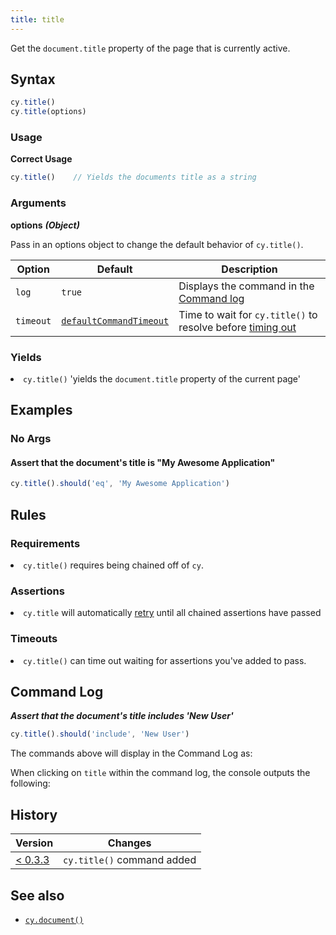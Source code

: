 ```yaml
---
title: title
---
```


Get the `document.title` property of the page that is currently active.

## Syntax

```javascript
cy.title()
cy.title(options)
```

### Usage

**<Icon name="check-circle" color="green"></Icon> Correct Usage**

```javascript
cy.title()    // Yields the documents title as a string
```

### Arguments

**<Icon name="angle-right"></Icon> options**  ***(Object)***

Pass in an options object to change the default behavior of `cy.title()`.

Option | Default | Description
--- | --- | ---
`log` | `true` | Displays the command in the [Command log](/guides/core-concepts/test-runner#Command-Log)
`timeout` | [`defaultCommandTimeout`](/guides/references/configuration#Timeouts) | Time to wait for `cy.title()` to resolve before [timing out](#Timeouts)

### Yields [<Icon name="question-circle"/>](introduction-to-cypress#Subject-Management)

<List><li>`cy.title()` 'yields the `document.title` property of the current page' </li></List>

## Examples

### No Args

#### Assert that the document's title is "My Awesome Application"

```javascript
cy.title().should('eq', 'My Awesome Application')
```

## Rules

### Requirements [<Icon name="question-circle"/>](introduction-to-cypress#Chains-of-Commands)

<List><li>`cy.title()` requires being chained off of `cy`.</li></List>

### Assertions [<Icon name="question-circle"/>](introduction-to-cypress#Assertions)

<List><li>`cy.title` will automatically [retry](/guides/core-concepts/retry-ability) until all chained assertions have passed</li></List>

### Timeouts [<Icon name="question-circle"/>](introduction-to-cypress#Timeouts)

<List><li>`cy.title()` can time out waiting for assertions you've added to pass.</li></List>

## Command Log

***Assert that the document's title includes 'New User'***

```javascript
cy.title().should('include', 'New User')
```

The commands above will display in the Command Log as:

<DocsImage src="/img/api/title/test-title-of-website-or-webapp.png" alt="Command Log title" ></DocsImage>

When clicking on `title` within the command log, the console outputs the following:

<DocsImage src="/img/api/title/see-the-string-yielded-in-the-console.png" alt="Console Log title" ></DocsImage>

## History

Version | Changes
--- | ---
[< 0.3.3](/guides/references/changelog#0-3-3) | `cy.title()` command added

## See also

- [`cy.document()`](/api/commands/document)

